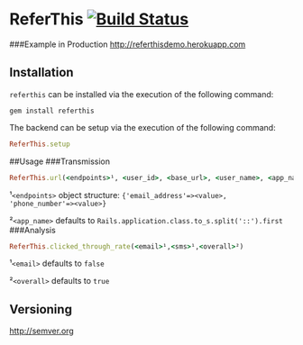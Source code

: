 <!-- https://github.com/twitter/bootstrap/blob/master/README.md
http://twitter.github.com/bootstrap/javascript.html -->
# ReferThis [![Build Status](https://secure.travis-ci.org/ahcarpenter/referthis.png?branch=master)][travis]

[travis]: http://travis-ci.org/ahcarpenter/referthis
###Example in Production
http://referthisdemo.herokuapp.com

## Installation
```referthis``` can be installed via the execution of the following command:
```
gem install referthis
```
The backend can be setup via the execution of the following command:
```ruby
ReferThis.setup
```

##Usage
###Transmission
```ruby
ReferThis.url(<endpoints>¹, <user_id>, <base_url>, <user_name>, <app_name>²)
```
¹```<endpoints>``` object structure: ```{'email_address'=><value>, 'phone_number'=><value>}```

²```<app_name>``` defaults to ```Rails.application.class.to_s.split('::').first```
###Analysis
```ruby
ReferThis.clicked_through_rate(<email>¹,<sms>¹,<overall>²)
```
¹```<email>``` defaults to ```false```

²```<overall>``` defaults to ```true```
## Versioning
http://semver.org